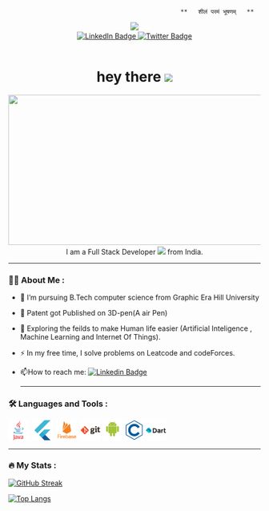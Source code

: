                                                     **   शीलं परमं भूषणम्   **
                                                              
                                                   
                                                          
<!-- - 👋 Hey , It's Kapil Bhardwaj
- 👀  Efficient in making web , android and Ios Application
- 🌱 Work to make Human Life easier
- 📫 How to reach me LinkedIn : https://drive.google.com/file/d/1BQvfOzU0sBkr5m7OTXW_K1KHWNYgry6G/view?usp=sharing  
- Currently Working of Sixth-Sense Technology -->
<!--  Firt image  -->


<div id="header" align="center">
  <img src="https://media.giphy.com/media/M9gbBd9nbDrOTu1Mqx/giphy.gif" width="100"/>

<!-- Soccial logo -->
<div id="badges">
  <a href="[your-linkedin-URL](https://www.linkedin.com/in/kapil-bhardwaj-069710204/)">
    <img src="https://img.shields.io/badge/LinkedIn-blue?style=for-the-badge&logo=linkedin&logoColor=white" alt="LinkedIn Badge"/>
  </a>
 
  <a href="[your-twitter-URL](https://leetcode.com/KAPIL_BHARDWAJ/)">
    <img src="https://img.shields.io/badge/Leatcode-yellow?style=for-the-badge&logoColor=yellow" alt="Twitter Badge"/>
  </a>
</div>

<!-- Public Views -->
  <img src="https://komarev.com/ghpvc/?username=your-github-username&style=flat-square&color=blue" alt=""/>

  <h1>
  hey there
  <img src="https://media.giphy.com/media/hvRJCLFzcasrR4ia7z/giphy.gif" width="30px"/>
</h1>
  
<!--  Image tag  -->
  <div align="center">
  <img src="https://media.giphy.com/media/dWesBcTLavkZuG35MI/giphy.gif" width="600" height="300"/>
</div>
    I am a Full Stack Developer <img src="https://media.giphy.com/media/WUlplcMpOCEmTGBtBW/giphy.gif" width="30"> from India.
  </div>
  


  ---

### :woman_technologist: About Me :
  
- :telescope: I’m pursuing B.Tech computer science  from Graphic Era Hill University
- 📰 Patent got Published on 3D-pen(A air Pen)

- :seedling: Exploring the feilds to make Human life easier (Artificial Inteligence , Machine Learning and Internet Of Things).

- :zap: In my free time, I solve problems on Leatcode and codeForces.

- :mailbox:How to reach me: [![Linkedin Badge](https://img.shields.io/badge/-KapilBhardwaj-blue?style=flat&logo=Linkedin&logoColor=white)]([your-linkedin-url](https://www.linkedin.com/in/kapil-bhardwaj-069710204/))
  
  ---

### :hammer_and_wrench: Languages and Tools :

<div>
  <img src="https://github.com/devicons/devicon/blob/master/icons/java/java-original-wordmark.svg" title="Java" alt="Java" width="40" height="40"/>&nbsp;
  <img src="https://github.com/devicons/devicon/blob/master/icons/flutter/flutter-original.svg" title="Flutter" alt="Flutter" width="40" height="40"/>&nbsp;
<img src="https://github.com/devicons/devicon/blob/master/icons/firebase/firebase-plain-wordmark.svg" title="Firebase" alt="Firebase" width="40" height="40"/>&nbsp;
<img src="https://github.com/devicons/devicon/blob/master/icons/git/git-original-wordmark.svg" title="Git" **alt="Git" width="40" height="40"/>
<img src="https://raw.githubusercontent.com/devicons/devicon/1119b9f84c0290e0f0b38982099a2bd027a48bf1/icons/android/android-original-wordmark.svg" title="Git" **alt="Git" width="40" height="40"/>
  <img src="https://raw.githubusercontent.com/devicons/devicon/1119b9f84c0290e0f0b38982099a2bd027a48bf1/icons/c/c-line.svg" title="Git" **alt="Git" width="40" height="40"/>
 <img src="https://raw.githubusercontent.com/devicons/devicon/1119b9f84c0290e0f0b38982099a2bd027a48bf1/icons/dart/dart-original-wordmark.svg" width="40" height="40"/>

</div>



---

### :fire: My Stats :
[![GitHub Streak](http://github-readme-streak-stats.herokuapp.com?user=your-github-username&theme=dark&background=000000)](https://git.io/streak-stats)


[![Top Langs](https://github-readme-stats.vercel.app/api/top-langs/?username=Kapil-Bhardwaj&layout=compact&theme=vision-friendly-dark)](https://github.com/anuraghazra/github-readme-stats)


